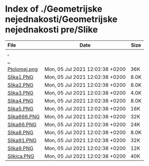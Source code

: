 # Index of ./Geometrijske nejednakosti/Geometrijske nejednakosti pre/Slike

File | Date | Size
:--- | --- | ---
[.](.) | |
[..](..) | |
[Ptolomej.png](Ptolomej.png) | Mon, 05 Jul 2021 12:02:38 +0200 | 36K
[Slika1.PNG](Slika1.PNG) | Mon, 05 Jul 2021 12:02:38 +0200 | 8.0K
[Slika2.PNG](Slika2.PNG) | Mon, 05 Jul 2021 12:02:38 +0200 | 8.0K
[Slika3.PNG](Slika3.PNG) | Mon, 05 Jul 2021 12:02:38 +0200 | 4.0K
[Slika4.PNG](Slika4.PNG) | Mon, 05 Jul 2021 12:02:38 +0200 | 8.0K
[Slika5.PNG](Slika5.PNG) | Mon, 05 Jul 2021 12:02:38 +0200 | 16K
[Slika666.PNG](Slika666.PNG) | Mon, 05 Jul 2021 12:02:38 +0200 | 32K
[Slika66.PNG](Slika66.PNG) | Mon, 05 Jul 2021 12:02:38 +0200 | 24K
[Slika8.PNG](Slika8.PNG) | Mon, 05 Jul 2021 12:02:38 +0200 | 8.0K
[Slika91.PNG](Slika91.PNG) | Mon, 05 Jul 2021 12:02:38 +0200 | 32K
[Slika9.PNG](Slika9.PNG) | Mon, 05 Jul 2021 12:02:38 +0200 | 12K
[Slikica.PNG](Slikica.PNG) | Mon, 05 Jul 2021 12:02:38 +0200 | 40K
